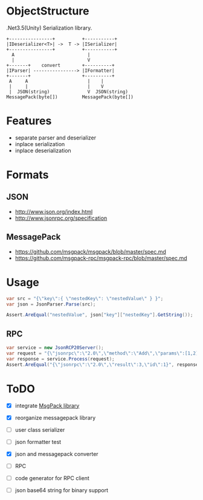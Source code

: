 # ObjectStructure
.Net3.5(Unity) Serialization library.

```
+----------------+          +-----------+
|IDeserializer<T>| ->  T -> |ISerializer|
+----------------+          +-----------+
  A                           |
  |                           V
+-------+    convert        +----------+
|IParser| ----------------> |IFormatter|
+-------+                   +----------+
 A     A                      |    |
 |     |                      |    V
 |  JSON(string)              V  JSON(string)
MessagePack(byte[])         MessagePack(byte[])
```

# Features
* separate parser and deserializer
* inplace serialization
* inplace deserialization

# Formats

## JSON
* http://www.json.org/index.html
* http://www.jsonrpc.org/specification

## MessagePack
* https://github.com/msgpack/msgpack/blob/master/spec.md
* https://github.com/msgpack-rpc/msgpack-rpc/blob/master/spec.md

# Usage

```cs
var src = "{\"key\":{ \"nestedKey\": \"nestedValue\" } }";
var json = JsonParser.Parse(src);

Assert.AreEqual("nestedValue", json["key"]["nestedKey"].GetString());
```

## RPC

```cs
var service = new JsonRCP20Server();
var request = "{\"jsonrpc\":\"2.0\",\"method\":\"Add\",\"params\":[1,2],\"id\":1}";
var response = service.Process(request);
Assert.AreEqual("{\"jsonrpc\":\"2.0\",\"result\":3,\"id\":1}", response);
```

# ToDO
* [x] integrate [MsgPack library](https://github.com/ousttrue/NMessagePack)
* [x] reorganize messagepack library
* [ ] user class serializer
* [ ] json formatter test
* [x] json and messagepack converter
* [ ] RPC
* [ ] code generator for RPC client
* [ ] json base64 string for binary support

